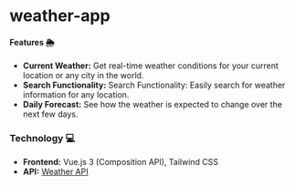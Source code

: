 # weather-app

#### Features 🌦️
- **Current Weather:** Get real-time weather conditions for your current location or any city in the world.
- **Search Functionality:** Search Functionality: Easily search for weather information for any location.
- **Daily Forecast:**  See how the weather is expected to change over the next few days.

### Technology 💻

- **Frontend:** Vue.js 3 (Composition API), Tailwind CSS
- **API:** [Weather API](https://www.weatherapi.com/)

<!-- TODO: 1. Emit the region ID  -->
